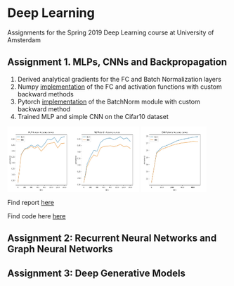 # Deep Learning
Assignments for the Spring 2019 Deep Learning course at University of Amsterdam

## Assignment 1. MLPs, CNNs and Backpropagation
1. Derived analytical gradients for the FC and Batch Normalization layers
2. Numpy [implementation](https://github.com/vovamedentsiy/Deep-Learning/blob/main/medentsiy_assignment1/code/modules.py) of the FC and activation functions with custom backward methods 
3. Pytorch [implementation](https://github.com/vovamedentsiy/Deep-Learning/blob/main/medentsiy_assignment1/code/custom_batchnorm.py) of the BatchNorm module with custom backward method
4. Trained MLP and simple CNN on the Cifar10 dataset

<img align="left" src="https://github.com/vovamedentsiy/Deep-Learning/blob/main/medentsiy_assignment1/imgs/accuracy_np.jpg" width="150" height ="150" />
<img align="center" src="https://github.com/vovamedentsiy/Deep-Learning/blob/main/medentsiy_assignment1/imgs/accuracy_mlp.jpg" width="150" height ="150" />
<img align="center" src="https://github.com/vovamedentsiy/Deep-Learning/blob/main/medentsiy_assignment1/imgs/accuracy_cnn.jpg" width="150" height ="150" />

Find report [here ](https://github.com/vovamedentsiy/Deep-Learning/blob/main/medentsiy_assignment1/DL_assignment1.pdf)


Find code here [here ](https://github.com/vovamedentsiy/Deep-Learning/tree/main/medentsiy_assignment1/code)


## Assignment 2: Recurrent Neural Networks and Graph Neural Networks
## Assignment 3: Deep Generative Models

